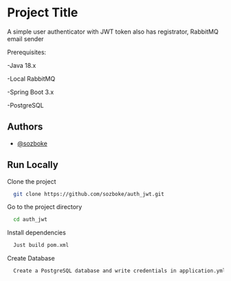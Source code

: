 
# Project Title

A simple user authenticator with JWT token also has registrator, RabbitMQ email sender

Prerequisites:

-Java 18.x

-Local RabbitMQ

-Spring Boot 3.x

-PostgreSQL
## Authors

- [@sozboke](https://www.github.com/sozboke)


## Run Locally

Clone the project

```bash
  git clone https://github.com/sozboke/auth_jwt.git
```

Go to the project directory

```bash
  cd auth_jwt
```

Install dependencies

```bash
  Just build pom.xml
```

Create Database
```bash
  Create a PostgreSQL database and write credentials in application.yml
```
